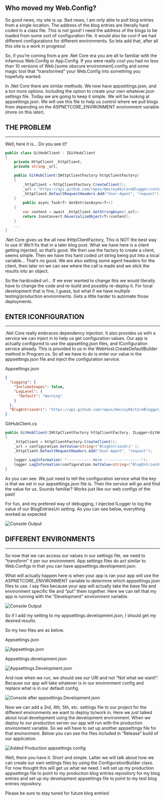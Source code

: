 
<!---
    ::::
    ::  Author: Bryan McCoy
    ::  Title: Who moved my Web.Config?
    ::  Date: 1/20/2019
    ::  Tags: How to, Configuration, .Net Core
    ::  Live: Yes
    ::::
--->
## Who moved my Web.Config?

So good news, my site is up.  Bad news, I am only able to pull blog entries from a single location.  The address of the blog entries are literally hard coded in a class file.  This is not good!  I need the address of the blogs to be loaded from some sort of configuration file.  It would also be cool if we had different configurations for different environments.  So lets add that, after all this site is a work in progress!

So, if you're coming from a pre .Net Core era you are all to familiar with the infamous Web.Config or App.Config.  If you were really cool you had no less than 10 versions of Web.[some obscure environment].config and some magic tool that "transformed" your Web.Config into something you hopefully wanted.  

In .Net Core there are similar methods.  We now have appsettings.json, and a ton more options.  Including the option to create your own whatever.json settings file.  Today we are going to keep it simple.  We will be looking at appsettings.json.  We will use this file to help us control where we pull blogs from depending on the ASPNETCORE_ENVIRONMENT environment variable (more on this later). 
<!--- End Preview --->

## THE PROBLEM
---
Well, here it is… Do you see it?
``` c#
public class GitHubClient : IGitHubClient
{
    private HttpClient _httpClient;
    private string _url;

    public GitHubClient(IHttpClientFactory httpClientFactory)
    {
        _httpClient = httpClientFactory.CreateClient();
        _url = "https://api.github.com/repos/bmccoy04/CoreBlogger/contents/BlogEntries/"; 
        _httpClient.DefaultRequestHeaders.Add("User-Agent", "request");
    }
        public async Task<T> GetEntriesAsync<T>()
    {
        var content = await _httpClient.GetStringAsync(_url);                
        return JsonConvert.DeserializeObject<T>(content);
    }
    ...
}
```

.Net Core gives us the all new IHttpClientFactory,  This is NOT the best way to use it! We’ll fix that in a later blog post.  What we have here is a client getting injected, so that’s good.  We then use the factory to create a client, seems simple.  Then we have this hard coded url string being put into a local variable... That’s no good.  We are also setting some agent headers for the client, then later on we can see where the call is made and we stick the results into an object.

So the hardcoded url... If we ever wanted to change this we would literally have to change the code and re-build and possibly re-deploy it.  For local development that is fine, I guess, but what if we have multiple testing/production environments.  Gets a little harder to automate those deployments.


## ENTER ICONFIGURATION
---
.Net Core really embraces dependency injection.  It also provides us with a service we can inject in to help us get configuration values.  Our app is actually configured to use the appsetting.json files, and IConfiguration service already.  This is provided to us in the WebHost.CreateDefaultBuilder method in Program.cs.  So all we have to do is enter our value in the appsettings.json file and inject the configuration service.

Appsettings.json
``` json
{
  "Logging": {
    "IncludeScopes": false,
    "LogLevel": {
      "Default": "Warning"
    }
  },
  "BlogEntriesUri": "https://api.github.com/repos/bmccoy04/CoreBlogger/contents/BlogEntries/"
}
```

GitHubClient.cs

``` c#
public GitHubClient(IHttpClientFactory httpClientFactory, ILogger<GitHubClient> logger, IConfiguration configuration)
{
    _httpClient = httpClientFactory.CreateClient();
    _url = configuration.GetValue<string>("BlogEntriesUri" );
    _httpClient.DefaultRequestHeaders.Add("User-Agent", "request");
    
    logger.LogInformation( "----------- Here -----------------");
    logger.LogInformation(configuration.GetValue<string>("BlogEntriesUri"));
}
```


As you can see.  We just need to tell the configuration service what the key is that we set in our appsettings.json file is.  Then the service will go and find the value for us.  Sounds familiar?  Works just like our web configs of the past!

For fun, and my prefered way of debugging, I injected ILogger<GitHubClient> to log the value of our BlogEntriesUri setting. As you can see below, everything worked as expected

![Console Output](https://i.imgur.com/8B0jhCd.pnghttps://imgur.com/8B0jhCd)


## DIFFERENT ENVIRONMENTS
---
So now that we can access our values in our settings file, we need to “transform” it per our environment.  App settings files do act similar to Web.Configs in that you can have appsettings.development.json.

What will actually happen here is when your app is ran your app will use the ASPNETCORE_ENVIRONMENT variable to determine which appsettings.json files to use.  I say files because your app will actually take the base file and environment specific file and “put” them together.  Here we can tell that my app is running with the “Development” environment variable. 

![Console Output](https://i.imgur.com/bH77H03.png)

So if I add my setting to my appsettings.development.json, I should get my desired results.

So my two files are as below.

Appsettings.json

![Appsettings.json](https://i.imgur.com/3uHFmFj.png)

Appsettings.development.json

![Appsettings.Development.json](https://i.imgur.com/2PPGkdd.png)

And now when we run, we should see our URI and not “Not what we want!”.  Because our app will take whatever is in our environment config and replace what is in our default config.

![Console after appsettings.Development.json](https://i.imgur.com/5BluWR1.png)

Now we can add a 3rd, 4th, 5th, etc. settings file to our project for the different environments we want to deploy to/work in.  Here we just talked about local development using the development environment.  When we deploy to our production server our app will run with the production environment variable.  So we will have to set up another appsettings file for that environment.  Below you can see the files included in “Release” build of our application.  

![Added Production appsettings config](https://i.imgur.com/qyjxlPU.png)

Well, there you have it.  Short and simple. Latter we will talk about how we can create our own settings files by using the ConfigurationBuilder class.  For now thought this will get us what we need.  I will set up my production appsettings file to point to my production blog entries repository for my blog entries and set up my development appsettings file to point to my test blog entries repository.

Please be sure to stay tuned for future blog entries!
